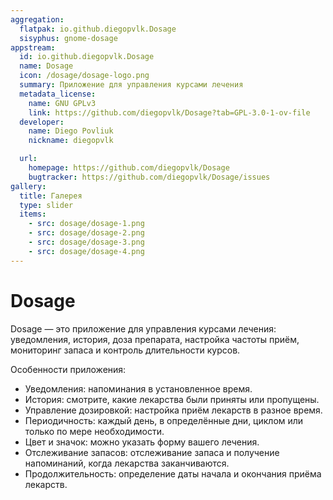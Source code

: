 ```yaml
---
aggregation:
  flatpak: io.github.diegopvlk.Dosage
  sisyphus: gnome-dosage
appstream:
  id: io.github.diegopvlk.Dosage
  name: Dosage
  icon: /dosage/dosage-logo.png
  summary: Приложение для управления курсами лечения
  metadata_license:
    name: GNU GPLv3
    link: https://github.com/diegopvlk/Dosage?tab=GPL-3.0-1-ov-file
  developer:
    name: Diego Povliuk
    nickname: diegopvlk

  url:
    homepage: https://github.com/diegopvlk/Dosage
    bugtracker: https://github.com/diegopvlk/Dosage/issues
gallery:
  title: Галерея
  type: slider
  items:
    - src: dosage/dosage-1.png
    - src: dosage/dosage-2.png
    - src: dosage/dosage-3.png
    - src: dosage/dosage-4.png
---
```


# Dosage

Dosage — это приложение для управления курсами лечения: уведомления, история, доза препарата, настройка частоты приём, мониторинг запаса и контроль длительности курсов.

Особенности приложения:

- Уведомления: напоминания в установленное время.
- История: смотрите, какие лекарства были приняты или пропущены.
- Управление дозировкой: настройка приём лекарств в разное время.
- Периодичность: каждый день, в определённые дни, циклом или только по мере необходимости.
- Цвет и значок: можно указать форму вашего лечения.
- Отслеживание запасов: отслеживание запаса и получение напоминаний, когда лекарства заканчиваются.
- Продолжительность: определение даты начала и окончания приёма лекарств.

<AGWGallery />

<!--@include: @apps/.parts/install/content-repo.md-->
<!--@include: @apps/.parts/install/content-flatpak.md-->
